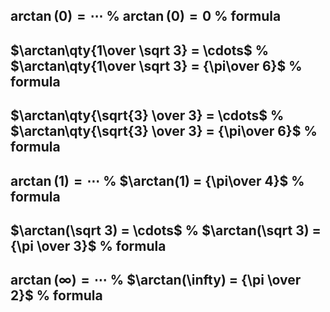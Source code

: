 $\arctan(0) = \cdots$
%
$\arctan(0) = 0$
%
formula
---

$\arctan\qty{1\over \sqrt 3} = \cdots$
%
$\arctan\qty{1\over \sqrt 3} = {\pi\over 6}$
%
formula
---

$\arctan\qty{\sqrt{3} \over 3} = \cdots$
%
$\arctan\qty{\sqrt{3} \over 3} = {\pi\over 6}$
%
formula
---

$\arctan(1) = \cdots$
%
$\arctan(1) = {\pi\over 4}$
%
formula
---

$\arctan(\sqrt 3) = \cdots$
%
$\arctan(\sqrt 3) = {\pi \over 3}$
%
formula
---

$\arctan(\infty) = \cdots$
%
$\arctan(\infty) = {\pi \over 2}$
%
formula
---


